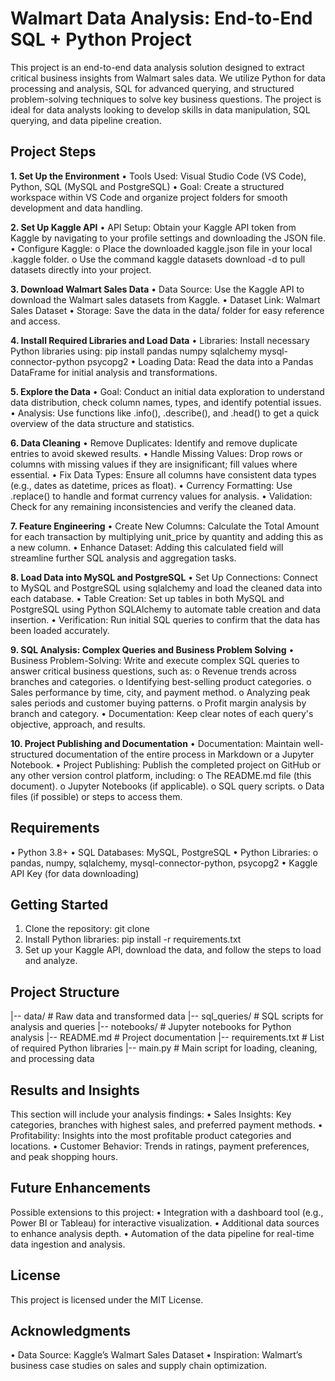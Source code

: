 # Walmart Data Analysis: End-to-End SQL + Python Project 
This project is an end-to-end data analysis solution designed to extract critical business insights from Walmart sales data. We utilize Python for data processing and analysis, SQL for advanced querying, and structured problem-solving techniques to solve key business questions. The project is ideal for data analysts looking to develop skills in data manipulation, SQL querying, and data pipeline creation. 

## Project Steps
**1. Set Up the Environment** 
•	Tools Used: Visual Studio Code (VS Code), Python, SQL (MySQL and PostgreSQL)
•	Goal: Create a structured workspace within VS Code and organize project folders for smooth development and data handling.

**2. Set Up Kaggle API**
•	API Setup: Obtain your Kaggle API token from Kaggle by navigating to your profile settings and downloading the JSON file.
•	Configure Kaggle:
o	Place the downloaded kaggle.json file in your local .kaggle folder.
o	Use the command kaggle datasets download -d <dataset-path> to pull datasets directly into your project.

**3. Download Walmart Sales Data**
•	Data Source: Use the Kaggle API to download the Walmart sales datasets from Kaggle.
•	Dataset Link: Walmart Sales Dataset
•	Storage: Save the data in the data/ folder for easy reference and access.

**4. Install Required Libraries and Load Data**
•	Libraries: Install necessary Python libraries using:
pip install pandas numpy sqlalchemy mysql-connector-python psycopg2
•	Loading Data: Read the data into a Pandas DataFrame for initial analysis and transformations.

**5. Explore the Data**
•	Goal: Conduct an initial data exploration to understand data distribution, check column names, types, and identify potential issues.
•	Analysis: Use functions like .info(), .describe(), and .head() to get a quick overview of the data structure and statistics.

**6. Data Cleaning**
•	Remove Duplicates: Identify and remove duplicate entries to avoid skewed results.
•	Handle Missing Values: Drop rows or columns with missing values if they are insignificant; fill values where essential.
•	Fix Data Types: Ensure all columns have consistent data types (e.g., dates as datetime, prices as float).
•	Currency Formatting: Use .replace() to handle and format currency values for analysis.
•	Validation: Check for any remaining inconsistencies and verify the cleaned data.

**7. Feature Engineering**
•	Create New Columns: Calculate the Total Amount for each transaction by multiplying unit_price by quantity and adding this as a new column.
•	Enhance Dataset: Adding this calculated field will streamline further SQL analysis and aggregation tasks.

**8. Load Data into MySQL and PostgreSQL**
•	Set Up Connections: Connect to MySQL and PostgreSQL using sqlalchemy and load the cleaned data into each database.
•	Table Creation: Set up tables in both MySQL and PostgreSQL using Python SQLAlchemy to automate table creation and data insertion.
•	Verification: Run initial SQL queries to confirm that the data has been loaded accurately.

**9. SQL Analysis: Complex Queries and Business Problem Solving**
•	Business Problem-Solving: Write and execute complex SQL queries to answer critical business questions, such as:
o	Revenue trends across branches and categories.
o	Identifying best-selling product categories.
o	Sales performance by time, city, and payment method.
o	Analyzing peak sales periods and customer buying patterns.
o	Profit margin analysis by branch and category.
•	Documentation: Keep clear notes of each query's objective, approach, and results.

**10. Project Publishing and Documentation**
•	Documentation: Maintain well-structured documentation of the entire process in Markdown or a Jupyter Notebook.
•	Project Publishing: Publish the completed project on GitHub or any other version control platform, including:
o	The README.md file (this document).
o	Jupyter Notebooks (if applicable).
o	SQL query scripts.
o	Data files (if possible) or steps to access them.
 
## Requirements
•	Python 3.8+
•	SQL Databases: MySQL, PostgreSQL
•	Python Libraries:
o	pandas, numpy, sqlalchemy, mysql-connector-python, psycopg2
•	Kaggle API Key (for data downloading)

## Getting Started
1.	Clone the repository:
git clone <repo-url>
2.	Install Python libraries:
pip install -r requirements.txt
3.	Set up your Kaggle API, download the data, and follow the steps to load and analyze.
 
## Project Structure
|-- data/                     # Raw data and transformed data
|-- sql_queries/              # SQL scripts for analysis and queries
|-- notebooks/                # Jupyter notebooks for Python analysis
|-- README.md                 # Project documentation
|-- requirements.txt          # List of required Python libraries
|-- main.py                   # Main script for loading, cleaning, and processing data
 
## Results and Insights
This section will include your analysis findings:
•	Sales Insights: Key categories, branches with highest sales, and preferred payment methods.
•	Profitability: Insights into the most profitable product categories and locations.
•	Customer Behavior: Trends in ratings, payment preferences, and peak shopping hours.

## Future Enhancements
Possible extensions to this project:
•	Integration with a dashboard tool (e.g., Power BI or Tableau) for interactive visualization.
•	Additional data sources to enhance analysis depth.
•	Automation of the data pipeline for real-time data ingestion and analysis.
 
## License
This project is licensed under the MIT License.
 
## Acknowledgments
•	Data Source: Kaggle’s Walmart Sales Dataset
•	Inspiration: Walmart’s business case studies on sales and supply chain optimization.


